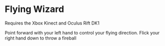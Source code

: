 Flying Wizard
===================

Requires the Xbox Kinect and Oculus Rift DK1


Point forward with your left hand to control your flying direction. Flick your right hand down to throw a fireball
